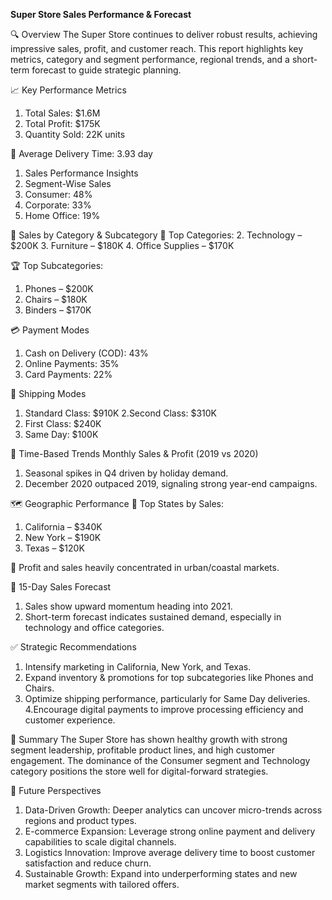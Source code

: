 **Super Store Sales Performance & Forecast**

🔍 Overview
The Super Store continues to deliver robust results, achieving impressive sales, profit, and customer reach. This report highlights key metrics, category and segment performance, regional trends, and a short-term forecast to guide strategic planning.

📈 Key Performance Metrics
1. Total Sales: $1.6M
2. Total Profit: $175K
3. Quantity Sold: 22K units

🚚 Average Delivery Time: 3.93 day
1. Sales Performance Insights
2. Segment-Wise Sales
3. Consumer: 48%
4. Corporate: 33%
5. Home Office: 19%

📂 Sales by Category & Subcategory
🧠 Top Categories:
2. Technology – $200K
3. Furniture – $180K
4. Office Supplies – $170K

🏆 Top Subcategories:
1. Phones – $200K
2. Chairs – $180K
3. Binders – $170K

💳 Payment Modes
1. Cash on Delivery (COD): 43%
2. Online Payments: 35%
3. Card Payments: 22%

🚢 Shipping Modes
1. Standard Class: $910K
2.Second Class: $310K
3. First Class: $240K
4. Same Day: $100K

📅 Time-Based Trends
Monthly Sales & Profit (2019 vs 2020)
1. Seasonal spikes in Q4 driven by holiday demand.
2. December 2020 outpaced 2019, signaling strong year-end campaigns.

🗺️ Geographic Performance
🥇 Top States by Sales:
1. California – $340K
2. New York – $190K
3. Texas – $120K

📌 Profit and sales heavily concentrated in urban/coastal markets.

🔮 15-Day Sales Forecast
1. Sales show upward momentum heading into 2021.
2. Short-term forecast indicates sustained demand, especially in technology and office categories.

✅ Strategic Recommendations
1. Intensify marketing in California, New York, and Texas.
2. Expand inventory & promotions for top subcategories like Phones and Chairs.
3. Optimize shipping performance, particularly for Same Day deliveries.
4.Encourage digital payments to improve processing efficiency and customer experience.

📝 Summary
The Super Store has shown healthy growth with strong segment leadership, profitable product lines, and high customer engagement. The dominance of the Consumer segment and Technology category positions the store well for digital-forward strategies.

🌟 Future Perspectives
1. Data-Driven Growth: Deeper analytics can uncover micro-trends across regions and product types.
2. E-commerce Expansion: Leverage strong online payment and delivery capabilities to scale digital channels.
3. Logistics Innovation: Improve average delivery time to boost customer satisfaction and reduce churn.
4. Sustainable Growth: Expand into underperforming states and new market segments with tailored offers.
